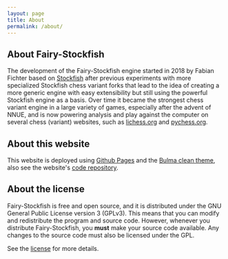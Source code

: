 ```yaml
---
layout: page
title: About
permalink: /about/
---
```


## About Fairy-Stockfish
The development of the Fairy-Stockfish engine started in 2018 by Fabian Fichter based on [Stockfish](https://stockfishchess.org/) after previous experiments with more specialized Stockfish chess variant forks that lead to the idea of creating a more generic engine with easy extensibility but still using the powerful Stockfish engine as a basis. Over time it became the strongest chess variant engine in a large variety of games, especially after the advent of NNUE, and is now powering analysis and play against the computer on several chess (variant) websites, such as [lichess.org](https://lichess.org/) and [pychess.org](https://www.pychess.org/).

## About this website
This website is deployed using [Github Pages](https://pages.github.com/) and the [Bulma clean theme](https://github.com/chrisrhymes/bulma-clean-theme), also see the website's [code repository](https://github.com/fairy-stockfish/fairy-stockfish.github.io).

## About the license
Fairy-Stockfish is free and open source, and it is distributed under the GNU General Public License version 3 (GPLv3). This means that you can modify and redistribute the program and source code. However, whenever you distribute Fairy-Stockfish, you **must** make your source code available. Any changes to the source code must also be licensed under the GPL.

See the [license](https://github.com/fairy-stockfish/Fairy-Stockfish/blob/master/Copying.txt) for more details.
